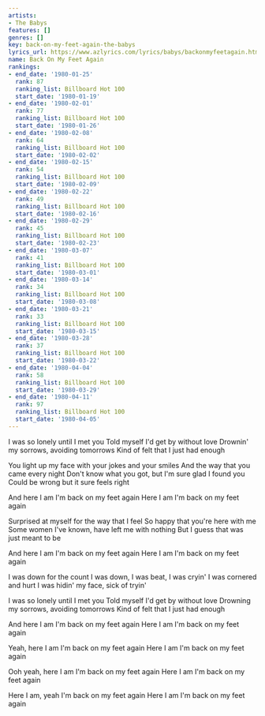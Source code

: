 ```yaml
---
artists:
- The Babys
features: []
genres: []
key: back-on-my-feet-again-the-babys
lyrics_url: https://www.azlyrics.com/lyrics/babys/backonmyfeetagain.html
name: Back On My Feet Again
rankings:
- end_date: '1980-01-25'
  rank: 87
  ranking_list: Billboard Hot 100
  start_date: '1980-01-19'
- end_date: '1980-02-01'
  rank: 77
  ranking_list: Billboard Hot 100
  start_date: '1980-01-26'
- end_date: '1980-02-08'
  rank: 64
  ranking_list: Billboard Hot 100
  start_date: '1980-02-02'
- end_date: '1980-02-15'
  rank: 54
  ranking_list: Billboard Hot 100
  start_date: '1980-02-09'
- end_date: '1980-02-22'
  rank: 49
  ranking_list: Billboard Hot 100
  start_date: '1980-02-16'
- end_date: '1980-02-29'
  rank: 45
  ranking_list: Billboard Hot 100
  start_date: '1980-02-23'
- end_date: '1980-03-07'
  rank: 41
  ranking_list: Billboard Hot 100
  start_date: '1980-03-01'
- end_date: '1980-03-14'
  rank: 34
  ranking_list: Billboard Hot 100
  start_date: '1980-03-08'
- end_date: '1980-03-21'
  rank: 33
  ranking_list: Billboard Hot 100
  start_date: '1980-03-15'
- end_date: '1980-03-28'
  rank: 37
  ranking_list: Billboard Hot 100
  start_date: '1980-03-22'
- end_date: '1980-04-04'
  rank: 58
  ranking_list: Billboard Hot 100
  start_date: '1980-03-29'
- end_date: '1980-04-11'
  rank: 97
  ranking_list: Billboard Hot 100
  start_date: '1980-04-05'
---
```


I was so lonely until I met you
Told myself I'd get by without love
Drownin' my sorrows, avoiding tomorrows
Kind of felt that I just had enough

You light up my face with your jokes and your smiles
And the way that you came every night
Don't know what you got, but I'm sure glad I found you
Could be wrong but it sure feels right

And here I am
I'm back on my feet again
Here I am
I'm back on my feet again

Surprised at myself for the way that I feel
So happy that you're here with me
Some women I've known, have left me with nothing
But I guess that was just meant to be

And here I am
I'm back on my feet again
Here I am
I'm back on my feet again

I was down for the count
I was down, I was beat, I was cryin'
I was cornered and hurt
I was hidin' my face, sick of tryin'

I was so lonely until I met you
Told myself I'd get by without love
Drowning my sorrows, avoiding tomorrows
Kind of felt that I just had enough

And here I am
I'm back on my feet again
Here I am
I'm back on my feet again

Yeah, here I am
I'm back on my feet again
Here I am
I'm back on my feet again

Ooh yeah, here I am
I'm back on my feet again
Here I am
I'm back on my feet again

Here I am, yeah
I'm back on my feet again
Here I am
I'm back on my feet again



